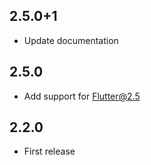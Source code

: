 ## 2.5.0+1

- Update documentation

## 2.5.0

- Add support for Flutter@2.5

## 2.2.0

- First release
